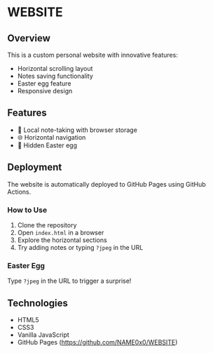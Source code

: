 # WEBSITE

## Overview
This is a custom personal website with innovative features:
- Horizontal scrolling layout
- Notes saving functionality
- Easter egg feature
- Responsive design

## Features
- 📝 Local note-taking with browser storage
- 🌐 Horizontal navigation
- 🥚 Hidden Easter egg 

## Deployment
The website is automatically deployed to GitHub Pages using GitHub Actions.

### How to Use
1. Clone the repository
2. Open `index.html` in a browser
3. Explore the horizontal sections
4. Try adding notes or typing `?jpeg` in the URL

### Easter Egg
Type `?jpeg` in the URL to trigger a surprise!

## Technologies
- HTML5
- CSS3
- Vanilla JavaScript
- GitHub Pages
(https://github.com/NAME0x0/WEBSITE)

